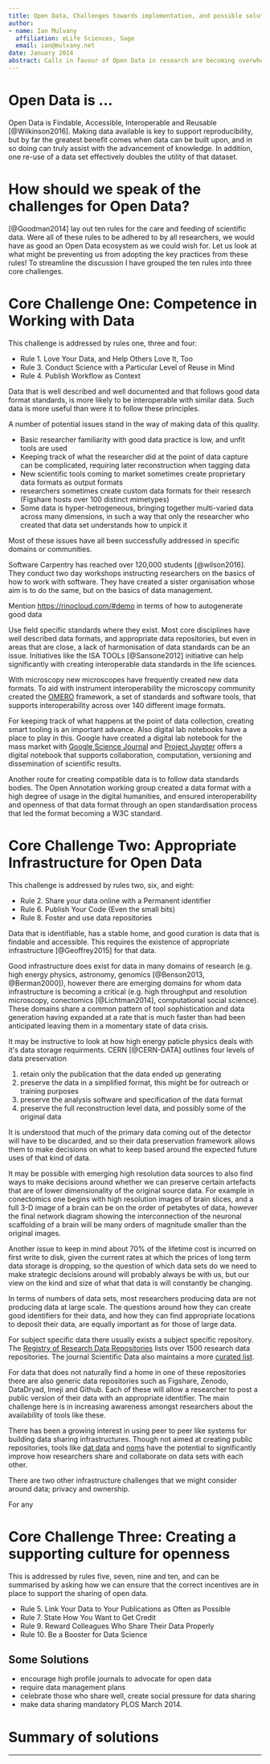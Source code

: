 ```yaml
---
title: Open Data, Challenges towards implementation, and possible solutions.
author:
- name: Ian Mulvany
  affiliation: eLife Sciences, Sage
  email: ian@mulvany.net
date: January 2014
abstract: Calls in favour of Open Data in research are becoming overwhelming. They are at national [@RCKUOpen] and international levels [@Moedas2015, @RSOpen]. I will set out a working definition of Open Data and will discuss the key challenges preventing publication of Open Data becoming standard practice. I will attempt to draw some general solutions to those challenges from field specific examples.
---
```


# Open Data is ...
Open Data is Findable, Accessible, Interoperable and Reusable [@Wilkinson2016]. Making data available is key to support reproducibility, but by far the greatest benefit comes when data can be built upon, and in so doing can truly assist with the advancement of knowledge. In addition, one re-use of a data set effectively doubles the utility of that dataset.

# How should we speak of the challenges for Open Data?
[@Goodman2014] lay out ten rules for the care and feeding of scientific data. Were all of these rules to be adhered to by all researchers, we would have as good an Open Data ecosystem as we could wish for. Let us look at what might be preventing us from adopting the key practices from these rules! To streamline the discussion I have grouped the ten rules into three core challenges.

# Core Challenge One: Competence in Working with Data

This challenge is addressed by rules one, three and four:

- Rule 1. Love Your Data, and Help Others Love It, Too
- Rule 3. Conduct Science with a Particular Level of Reuse in Mind   
- Rule 4. Publish Workflow as Context  

Data that is well described and well documented and that follows good data format standards, is more likely to be interoperable with similar data. Such data is more useful than were it to follow these principles.

A number of potential issues stand in the way of making data of this quality.

- Basic researcher familiarity with good data practice is low, and unfit tools are used  
- Keeping track of what the researcher did at the point of data capture can be complicated, requiring later reconstruction when tagging data    
- New scientific tools coming to market sometimes create proprietary data formats as output formats  
- researchers sometimes create custom data formats for their research (Figshare hosts over 100 distinct mimetypes)
- Some data is hyper-hetrogeneous, bringing together multi-varied data across many dimensions, in such a way that only the researcher who created that data set understands how to unpick it  

Most of these issues have all been successfully addressed in specific domains or communities.  

Software Carpentry has reached over 120,000 students [@wilson2016]. They conduct two day workshops instructing researchers on the basics of how to work with software. They have created a sister organisation whose aim is to do the same, but on the basics of data management.

Mention https://rinocloud.com/#demo in terms of how to autogenerate good data
<!-- #TODO:finish this section  -->

Use field specific standards where they exist. Most core disciplines have well described data formats, and appropriate data repositories, but even in areas that are close, a lack of harmonisation of data standards can be an issue. Initiatives like the ISA TOOLs [@Sansone2012] initiative can help significantly with creating interoperable data standards in the life sciences.

With microscopy new microscopes have frequently created new data formats. To aid with instrument interoperability the microscopy community created the [OMERO](http://www.openmicroscopy.org/site/products/omero) framework, a set of standards and software tools, that supports interoperability across over 140 different image formats.

For keeping track of what happens at the point of data collection, creating smart tooling is an important advance. Also digital lab notebooks have a place to play in this. Google have created a digital lab notebook for the mass market with [Google Science Journal](https://makingscience.withgoogle.com/science-journal) and [Project Juypter](http://jupyter.org) offers a digital notebook that supports collaboration, computation, versioning and dissemination of scientific results.

Another route for creating compatible data is to follow data standards bodies. The Open Annotation working group created a data format with a high degree of usage in the digital humanities, and ensured interoperability and openness of that data format through an open standardisation process that led the format becoming a W3C standard.

# Core Challenge Two: Appropriate Infrastructure for Open Data

This challenge is addressed by rules two, six, and eight:

- Rule 2. Share your data online with a Permanent identifier  
- Rule 6. Publish Your Code (Even the small bits)  
- Rule 8. Foster and use data repositories  

Data that is identifiable, has a stable home, and good curation is data that is findable and accessible. This requires the existence of appropriate infrastructure [@Geoffrey2015] for that data.

Good infrastructure does exist for data in many domains of research (e.g. high energy physics, astronomy, genomics [@Benson2013, @Berman2000]), however there are emerging domains for whom data infrastructure is becoming a critical (e.g. high throughput and resolution microscopy, conectomics [@Lichtman2014], computational social science). These domains share a common pattern of tool sophistication and data generation having expanded at a rate that is much faster than had been anticipated leaving them in a momentary state of data crisis.

It may be instructive to look at how high energy paticle physics deals with it's data storage requirments. CERN [@CERN-DATA] outlines four levels of data preservation

1. retain only the publication that the data ended up generating  
2. preserve the data in a simplified format, this might be for outreach or training purposes
3. preserve the analysis software and specification of the data format
4. preserve the full reconstruction level data, and possibly some of the original data

It is understood that much of the primary data coming out of the detector will have to be discarded, and so their data preservation framework allows them to make decisions on what to keep based around the expected future uses of that kind of data.

It may be possible with emerging high resolution data sources to also find ways to make decisions around whether we can preserve certain artefacts that are of lower dimensionality of the original source data. For example in conectomics one begins with high resolution images of brain slices, and a full 3-D image of a brain can be on the order of petabytes of data, however the final network diagram showing the interconnection of the neuronal scaffolding of a brain will be many orders of magnitude smaller than the original images.

<!--  For bological samples, hightrougput sequencing  -->

Another issue to keep in mind about 70% of the lifetime cost is incurred on first write to disk, given the current rates at which the prices of long term data storage is dropping, so the question of which data sets do we need to make strategic decisions around will probably always be with us, but our view on the kind and size of what that data is will constantly be changing.  

In terms of numbers of data sets, most researchers producing data are not producing data at large scale. The questions around how they can create good identifiers for their data, and how they can find appropriate locations to deposit their data, are equally important as for those of large data.

For subject specific data there usually exists a subject specific repository. The [Registry of Research Data Repositories](http://www.re3data.org) lists over 1500 research data repositories. The journal Scientific Data also maintains a more [curated list](http://www.nature.com/sdata/policies/repositories).

For data that does not naturally find a home in one of these repositories there are also generic data repositories such as Figshare, Zenodo, DataDryad, Imeji and Github. Each of these will allow a researcher to post a public version of their data with an appropriate identifier. The main challenge here is in increasing awareness amongst researchers about the availability of tools like these.

There has been a growing interest in using peer to peer like systems for building data sharing infrastructures. Though not aimed at creating public repositories, tools like [dat data](http://dat-data.com) and [noms](https://github.com/attic-labs/noms) have the potential to significantly improve how researchers share and collaborate on data sets with each other.

There are two other infrastructure challenges that we might consider around data; privacy and ownership.

For any 



# Core Challenge Three: Creating a supporting culture for openness

This is addressed by rules five, seven, nine and ten, and can be summarised by asking how we can ensure that the correct incentives are in place to support the sharing of open data.

- Rule 5. Link Your Data to Your Publications as Often as Possible  
- Rule 7. State How You Want to Get Credit  
- Rule 9. Reward Colleagues Who Share Their Data Properly  
- Rule 10. Be a Booster for Data Science  

## Some Solutions

* encourage high profile journals to advocate for open data
* require data management plans
* celebrate those who share well, create social pressure for data sharing  
* make data sharing mandatory PLOS March 2014.

# Summary of solutions



---
